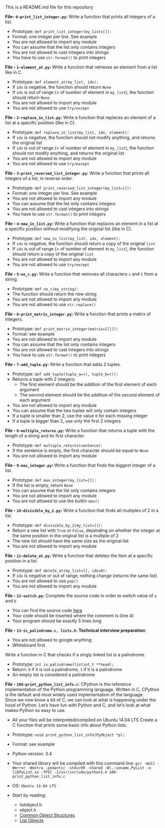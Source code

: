 This is a README.md file for this repository

**File- `0-print_list_integer.py`:** Write a function that prints all integers of a list.

-   Prototype:  `def print_list_integer(my_list=[]):`
-   Format: one integer per line. See example
-   You are not allowed to import any module
-   You can assume that the list only contains integers
-   You are not allowed to cast integers into strings
-   You have to use  `str.format()`  to print integers

**File - `1-element_at.py`:** Write a function that retrieves an element from a list like in C.

-   Prototype:  `def element_at(my_list, idx):`
-   If  `idx`  is negative, the function should return  `None`
-   If  `idx`  is out of range (> of number of element in  `my_list`), the function should return  `None`
-   You are not allowed to import any module
-   You are not allowed to use  `try/except`

**File - `2-replace_in_list.py`:** Write a function that replaces an element of a list at a specific position (like in C).

-   Prototype:  `def replace_in_list(my_list, idx, element):`
-   If  `idx`  is negative, the function should not modify anything, and returns the original list
-   If  `idx`  is out of range (> of number of element in  `my_list`), the function should not modify anything, and returns the original list
-   You are not allowed to import any module
-   You are not allowed to use  `try/except`

**File - `3-print_reversed_list_integer.py`:** Write a function that prints all integers of a list, in reverse order.

-   Prototype:  `def print_reversed_list_integer(my_list=[]):`
-   Format: one integer per line. See example
-   You are not allowed to import any module
-   You can assume that the list only contains integers
-   You are not allowed to cast integers into strings
-   You have to use  `str.format()`  to print integers

**File - `4-new_in_list.py`:** Write a function that replaces an element in a list at a specific position without modifying the original list (like in C).

-   Prototype:  `def new_in_list(my_list, idx, element):`
-   If  `idx`  is negative, the function should return a copy of the original  `list`
-   If  `idx`  is out of range (> of number of element in  `my_list`), the function should return a copy of the original  `list`
-   You are not allowed to import any module
-   You are not allowed to use  `try/except`

**File - `5-no_c.py`:** Write a function that removes all characters  `c`  and  `C`  from a string.

-   Prototype:  `def no_c(my_string):`
-   The function should return the new string
-   You are not allowed to import any module
-   You are not allowed to use  `str.replace()`

**File - `6-print_matrix_integer.py`:** Write a function that prints a matrix of integers.

-   Prototype:  `def print_matrix_integer(matrix=[[]]):`
-   Format: see example
-   You are not allowed to import any module
-   You can assume that the list only contains integers
-   You are not allowed to cast integers into strings
-   You have to use  `str.format()`  to print integers

**File - `7-add_tuple.py`:** Write a function that adds 2 tuples.

-   Prototype:  `def add_tuple(tuple_a=(), tuple_b=()):`
-   Returns a tuple with 2 integers:
    -   The first element should be the addition of the first element of each argument
    -   The second element should be the addition of the second element of each argument
-   You are not allowed to import any module
-   You can assume that the two tuples will only contain integers
-   If a tuple is smaller than 2, use the value  `0`  for each missing integer
-   If a tuple is bigger than 2, use only the first 2 integers

**File - `8-multiple_returns.py`:** Write a function that returns a tuple with the length of a string and its first character.

-   Prototype:  `def multiple_returns(sentence):`
-   If the sentence is empty, the first character should be equal to  `None`
-   You are not allowed to import any module

**File - `9-max_integer.py`:** Write a function that finds the biggest integer of a list.

-   Prototype:  `def max_integer(my_list=[]):`
-   If the list is empty, return  `None`
-   You can assume that the list only contains integers
-   You are not allowed to import any module
-   You are not allowed to use the builtin  `max()`

**File - `10-divisible_by_2.py`:** Write a function that finds all multiples of 2 in a list.

-   Prototype:  `def divisible_by_2(my_list=[]):`
-   Return a new list with  `True`  or  `False`, depending on whether the integer at the same position in the original list is a multiple of 2
-   The new list should have the same size as the original list
-   You are not allowed to import any module

**File - `11-delete_at.py`:** Write a function that deletes the item at a specific position in a list.

-   Prototype:  `def delete_at(my_list=[], idx=0):`
-   If  `idx`  is negative or out of range, nothing change (returns the same list)
-   You are not allowed to use  `pop()`
-   You are not allowed to import any module

**File - `12-switch.py`:** Complete the source code in order to switch value of  `a`  and  `b`

-   You can find the source code  [here](https://intranet.alxswe.com/rltoken/9kg8R2hfPSN5pClcVAeGlA "here")
-   Your code should be inserted where the comment is (line 4)
-   Your program should be exactly 5 lines long

**File - `13-is_palindrome.c, lists.h`:** **Technical interview preparation**:

-   You are not allowed to google anything
-   Whiteboard first

Write a function in C that checks if a singly linked list is a palindrome.

-   Prototype:  `int is_palindrome(listint_t **head);`
-   Return:  `0`  if it is not a palindrome,  `1`  if it is a palindrome
-   An empty list is considered a palindrome

**File - `100-print_python_list_info.c`:** CPython is the reference implementation of the Python programming language. Written in C, CPython is the default and most widely used implementation of the language.  
Since we now know a bit of C, we can look at what is happening under the hood of Python. Let’s have fun with Python and C, and let’s look at what makes Python so easy to use.

-   All your files will be interpreted/compiled on Ubuntu 14.04 LTS
Create a C function that prints some basic info about Python lists.

-   Prototype:  `void print_python_list_info(PyObject *p);`
-   Format: see example
-   Python version: 3.4
-   Your shared library will be compiled with this command line:  `gcc -Wall -Werror -Wextra -pedantic -std=c99 -shared -Wl,-soname,PyList -o libPyList.so -fPIC -I/usr/include/python3.4 100-print_python_list_info.c`
-   OS:  `Ubuntu 14.04 LTS`
-   Start by reading:
    -   listobject.h
    -   object.h
    -   [Common Object Structures](https://intranet.alxswe.com/rltoken/jmRTk4m1VSzjsu3QTGaC6w "Common Object Structures")
    -   [List Objects](https://intranet.alxswe.com/rltoken/7V1HlQRESjCqrKrw_O_Urw "List Objects")

